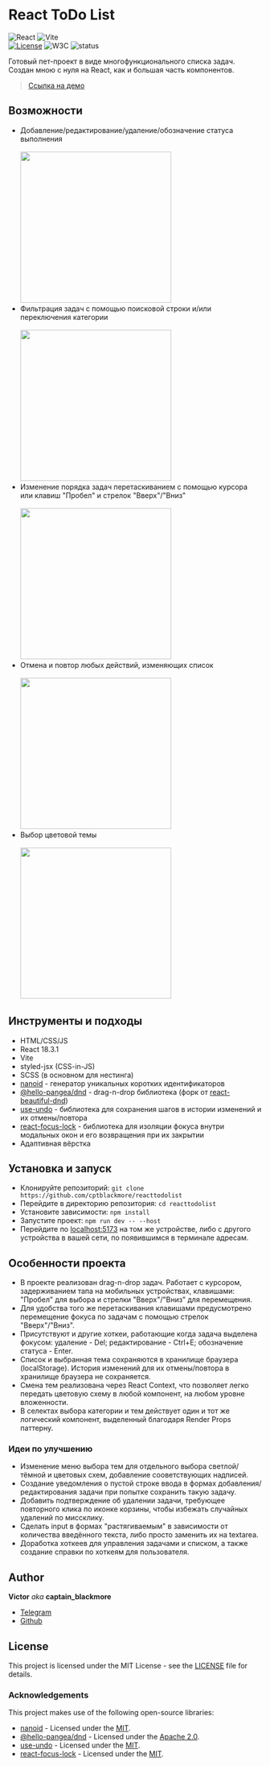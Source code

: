# React ToDo List

![React](https://img.shields.io/badge/react-%2320232a.svg?style=for-the-badge&logo=react&logoColor=%2361DAFB)
![Vite](https://img.shields.io/badge/vite-%23646CFF.svg?style=for-the-badge&logo=vite&logoColor=white)
<br/>
[![License](https://img.shields.io/badge/License-MIT-green.svg)](./LICENSE)
![W3C](https://img.shields.io/w3c-validation/html?targetUrl=https%3A%2F%2Fcptblackmore-reacttodolist.netlify.app%2F
)
![status](https://img.shields.io/website?url=https%3A%2F%2Fcptblackmore-reacttodolist.netlify.app%2F
)

Готовый пет-проект в виде многофункционального списка задач. Создан мною с нуля на React, как и большая часть компонентов.

> [Ссылка на демо](https://cptblackmore-reacttodolist.netlify.app/)

## Возможности

- Добавление/редактирование/удаление/обозначение статуса выполнения
  <br/><br/><img src="https://github.com/user-attachments/assets/3c22bb67-a631-44a9-aaa1-0f0bedd7021c" width="300px"/>
- Фильтрация задач с помощью поисковой строки и/или переключения категории
  <br/><br/><img src="https://github.com/user-attachments/assets/219c96c3-542d-47e0-a28d-563adac6667a" width="300px"/>
- Изменение порядка задач перетаскиванием с помощью курсора или клавиш "Пробел" и стрелок "Вверх"/"Вниз"
  <br/><br/><img src="https://github.com/user-attachments/assets/a86690d8-026b-477f-abd2-ba47c1080f7a" width="300px"/>
- Отмена и повтор любых действий, изменяющих список
  <br/><br/><img src="https://github.com/user-attachments/assets/27753b1a-b295-4bfe-8a45-816501aea91c" width="300px"/>
- Выбор цветовой темы
  <br/><br/><img src="https://github.com/user-attachments/assets/8c3bad21-65f2-4c96-b1c2-cbe15f4e0160" width="300px"/>

## Инструменты и подходы

- HTML/CSS/JS
- React 18.3.1
- Vite
- styled-jsx (CSS-in-JS)
- SCSS (в основном для нестинга)
- [nanoid](https://github.com/ai/nanoid) - генератор уникальных коротких идентификаторов
- [@hello-pangea/dnd](https://github.com/hello-pangea/dnd) - drag-n-drop библиотека (форк от [react-beautiful-dnd](https://github.com/atlassian/react-beautiful-dnd))
- [use-undo](https://github.com/homerchen19/use-undo) - библиотека для сохранения шагов в истории изменений и их отмены/повтора
- [react-focus-lock](https://github.com/theKashey/react-focus-lock) - библиотека для изоляции фокуса внутри модальных окон и его возвращения при их закрытии
- Адаптивная вёрстка

## Установка и запуск

- Клонируйте репозиторий: `git clone https://github.com/cptblackmore/reacttodolist`
- Перейдите в директорию репозитория: `cd reacttodolist`
- Установите зависимости: `npm install`
- Запустите проект: `npm run dev -- --host`
- Перейдите по [localhost:5173](http://localhost:5173/) на том же устройстве, либо с другого устройства в вашей сети, по появившимся в терминале адресам.

## Особенности проекта

- В проекте реализован drag-n-drop задач. Работает с курсором, задерживанием тапа на мобильных устройствах, клавишами: "Пробел" для выбора и стрелки "Вверх"/"Вниз" для перемещения.
- Для удобства того же перетаскивания клавишами предусмотрено перемещение фокуса по задачам с помощью стрелок "Вверх"/"Вниз".
- Присутствуют и другие хоткеи, работающие когда задача выделена фокусом: удаление - Del; редактирование - Ctrl+E; обозначение статуса - Enter.
- Список и выбранная тема сохраняются в хранилище браузера (localStorage). История изменений для их отмены/повтора в хранилище браузера не сохраняется.
- Смена тем реализована через React Context, что позволяет легко передать цветовую схему в любой компонент, на любом уровне вложенности.
- В селектах выбора категории и тем действует один и тот же логический компонент, выделенный благодаря Render Props паттерну.

### Идеи по улучшению

- Изменение меню выбора тем для отдельного выбора светлой/тёмной и цветовых схем, добавление сооветствующих надписей.
- Создание уведомления о пустой строке ввода в формах добавления/редактирования задачи при попытке сохранить такую задачу.
- Добавить подтверждение об удалении задачи, требующее повторного клика по иконке корзины, чтобы избежать случайных удалений по миссклику.
- Сделать input в формах "растягиваемым" в зависимости от количества введённого текста, либо просто заменить их на textarea.
- Доработка хоткеев для управления задачами и списком, а также создание справки по хоткеям для пользователя.

## Author

**Victor** *aka* **captain_blackmore**
- [Telegram](https://t.me/captain_blackmore)
- [Github](https://github.com/cptblackmore)

## License

This project is licensed under the MIT License - see the [LICENSE](./LICENSE) file for details.

### Acknowledgements

This project makes use of the following open-source libraries:
- [nanoid](https://github.com/ai/nanoid) - Licensed under the [MIT](https://github.com/ai/nanoid?tab=MIT-1-ov-file#readme).
- [@hello-pangea/dnd](https://github.com/hello-pangea/dnd) - Licensed under the [Apache 2.0](https://github.com/hello-pangea/dnd?tab=License-1-ov-file#readme).
- [use-undo](https://github.com/homerchen19/use-undo) - Licensed under the [MIT](https://github.com/homerchen19/use-undo?tab=MIT-1-ov-file#readme).
- [react-focus-lock](https://github.com/theKashey/react-focus-lock) - Licensed under the [MIT](https://github.com/theKashey/react-focus-lock?tab=MIT-1-ov-file#readme).
